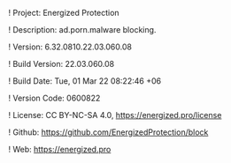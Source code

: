 ! Project: Energized Protection

! Description: ad.porn.malware blocking.

! Version: 6.32.0810.22.03.060.08

! Build Version: 22.03.060.08

! Build Date: Tue, 01 Mar 22 08:22:46 +06

! Version Code: 0600822

! License: CC BY-NC-SA 4.0, https://energized.pro/license

! Github: https://github.com/EnergizedProtection/block

! Web: https://energized.pro
